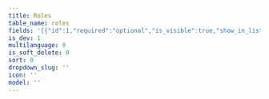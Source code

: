 ```yaml
---
title: Roles
table_name: roles
fields: '[{"id":1,"required":"optional","is_visible":true,"show_in_list":"yes","type":"text","db_title":"title","title":"Title"}]'
is_dev: 1
multilanguage: 0
is_soft_delete: 0
sort: 0
dropdown_slug: ''
icon: ''
model: ''
---
```

